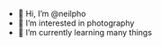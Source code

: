 - 👋 Hi, I’m @neilpho
- 👀 I’m interested in photography
- 🌱 I’m currently learning many things


<!---
- 💞️ I’m looking to collaborate on ...
- 📫 How to reach me ...
neilpho/neilpho is a ✨ special ✨ repository because its `README.md` (this file) appears on your GitHub profile.
You can click the Preview link to take a look at your changes.
--->
